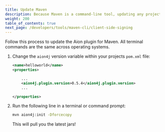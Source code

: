 ```yaml
---
title: Update Maven
description: Because Maven is a command-line tool, updating any projects with a new Maven package requires some modification of the project configuration file and removal of the library folder.
weight: 200
table_of_contents: true
next_page: /developers/tools/maven-cli/client-side-signing
---
```


Follow this process to update the Aion plugin for Maven. All terminal commands are the same across operating systems.

1. Change the `aion4j` version variable within your projects `pom.xml` file:

    ```xml
    <name>helloworld</name>
    <properties>

        ...
        <aion4j.plugin.version>0.5.4</aion4j.plugin.version>
        ...

    </properties>
    ```

2. Run the following line in a terminal or command prompt:

    ```bash
    mvn aion4j:init -Dforcecopy  
    ```

    This will pull you the latest jars!